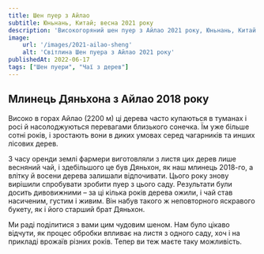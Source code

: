 ```yaml
---
title: Шен пуер з Айлао
subtitle: Юньнань, Китай; весна 2021 року
description: 'Високогоряний шен пуер з Айлао 2021 року, Юньнань, Китай'
image: 
    url: '/images/2021-ailao-sheng'
    alt: 'Світлина Шен пуера з Айлао 2021 року'
publishedAt: 2022-06-17
tags: ["Шен пуери", "Чаї з дерев"]
---
```


## Млинець Дяньхона з Айлао 2018 року
Високо в горах Айлао (2200 м) ці дерева часто купаються в туманах і росі й насолоджуються перевагами близького сонечка. Їм уже більше сотні років, і зростають вони в диких умовах серед чагарників та инших лісових дерев.

З часу оренди землі фармери виготовляли з листя цих дерев лише весняний чай, і здебільшого це був Дяньхон, як наш млинець 2018-го, а влітку й восени дерева залишали відпочивати. Цього року знову вирішили спробувати зробити пуер з цього саду. Результати були досить дивовижними – за ці кілька років дерева ожили, і чай став насиченим, густим і живим. Він набув такого ж неповторного яскравого букету, як і його старший брат Дяньхон.

Ми раді поділитися з вами цим чудовим шеном. Нам було цікаво відчути, як процес обробки впливає на листя з одного саду, хоч і на прикладі врожаїв різних років. Тепер ви теж маєте таку можливість.
 